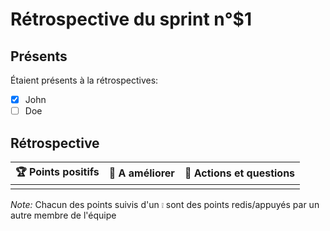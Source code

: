 # Rétrospective du sprint n°$1

## Présents

Étaient présents à la rétrospectives:

- [x] John
- [ ] Doe

## Rétrospective

| 🏆 Points positifs | 🌱 A améliorer | 📌 Actions et questions |
|:-------------------|:----------------|:------------------------|
|                    |                 |                         |

_Note:_ Chacun des points suivis d'un `❕` sont des points redis/appuyés
par un autre membre de l'équipe
